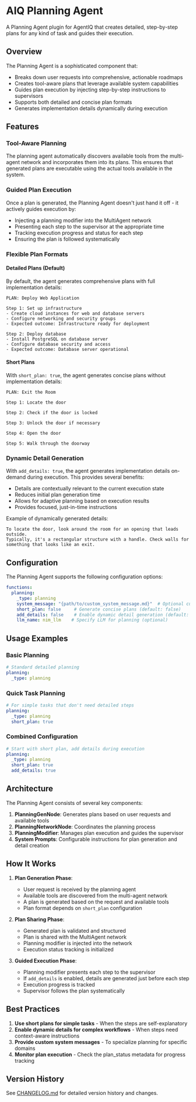 # AIQ Planning Agent

A Planning Agent plugin for AgentIQ that creates detailed, step-by-step plans for any kind of task and guides their execution.

## Overview

The Planning Agent is a sophisticated component that:
- Breaks down user requests into comprehensive, actionable roadmaps
- Creates tool-aware plans that leverage available system capabilities
- Guides plan execution by injecting step-by-step instructions to supervisors
- Supports both detailed and concise plan formats
- Generates implementation details dynamically during execution

## Features

### Tool-Aware Planning
The planning agent automatically discovers available tools from the multi-agent network and incorporates them into its plans. This ensures that generated plans are executable using the actual tools available in the system.

### Guided Plan Execution
Once a plan is generated, the Planning Agent doesn't just hand it off - it actively guides execution by:
- Injecting a planning modifier into the MultiAgent network
- Presenting each step to the supervisor at the appropriate time
- Tracking execution progress and status for each step
- Ensuring the plan is followed systematically

### Flexible Plan Formats

#### Detailed Plans (Default)
By default, the agent generates comprehensive plans with full implementation details:

```
PLAN: Deploy Web Application

Step 1: Set up infrastructure
- Create cloud instances for web and database servers
- Configure networking and security groups
- Expected outcome: Infrastructure ready for deployment

Step 2: Deploy database
- Install PostgreSQL on database server
- Configure database security and access
- Expected outcome: Database server operational
```

#### Short Plans
With `short_plan: true`, the agent generates concise plans without implementation details:

```
PLAN: Exit the Room

Step 1: Locate the door

Step 2: Check if the door is locked

Step 3: Unlock the door if necessary

Step 4: Open the door

Step 5: Walk through the doorway
```

### Dynamic Detail Generation
With `add_details: true`, the agent generates implementation details on-demand during execution. This provides several benefits:
- Details are contextually relevant to the current execution state
- Reduces initial plan generation time
- Allows for adaptive planning based on execution results
- Provides focused, just-in-time instructions

Example of dynamically generated details:
```
To locate the door, look around the room for an opening that leads outside. 
Typically, it's a rectangular structure with a handle. Check walls for 
something that looks like an exit.
```

## Configuration

The Planning Agent supports the following configuration options:

```yaml
functions:
  planning:
    _type: planning
    system_message: "{path/to/custom_system_message.md}"  # Optional custom instructions
    short_plan: false     # Generate concise plans (default: false)
    add_details: false    # Enable dynamic detail generation (default: false)
    llm_name: nim_llm    # Specify LLM for planning (optional)
```

## Usage Examples

### Basic Planning
```yaml
# Standard detailed planning
planning:
  _type: planning
```

### Quick Task Planning
```yaml
# For simple tasks that don't need detailed steps
planning:
  _type: planning
  short_plan: true
```

### Combined Configuration
```yaml
# Start with short plan, add details during execution
planning:
  _type: planning
  short_plan: true
  add_details: true
```

## Architecture

The Planning Agent consists of several key components:

1. **PlanningGenNode**: Generates plans based on user requests and available tools
2. **PlanningNetworkNode**: Coordinates the planning process
3. **PlanningModifier**: Manages plan execution and guides the supervisor
4. **System Prompts**: Configurable instructions for plan generation and detail creation

## How It Works

1. **Plan Generation Phase**:
   - User request is received by the planning agent
   - Available tools are discovered from the multi-agent network
   - A plan is generated based on the request and available tools
   - Plan format depends on `short_plan` configuration

2. **Plan Sharing Phase**:
   - Generated plan is validated and structured
   - Plan is shared with the MultiAgent network
   - Planning modifier is injected into the network
   - Execution status tracking is initialized

3. **Guided Execution Phase**:
   - Planning modifier presents each step to the supervisor
   - If `add_details` is enabled, details are generated just before each step
   - Execution progress is tracked
   - Supervisor follows the plan systematically

## Best Practices

1. **Use short plans for simple tasks** - When the steps are self-explanatory
2. **Enable dynamic details for complex workflows** - When steps need context-aware instructions
3. **Provide custom system messages** - To specialize planning for specific domains
4. **Monitor plan execution** - Check the plan_status metadata for progress tracking

## Version History

See [CHANGELOG.md](CHANGELOG.md) for detailed version history and changes.
